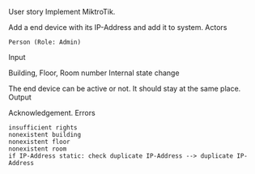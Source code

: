 User story Implement MiktroTik.

Add a end device with its IP-Address and add it to system.
Actors

    Person (Role: Admin)

Input

Building, Floor, Room number
Internal state change

The end device can be active or not. It should stay at the same place.
Output

Acknowledgement.
Errors

    insufficient rights
    nonexistent building
    nonexistent floor
    nonexistent room
    if IP-Address static: check duplicate IP-Address --> duplicate IP-Address
